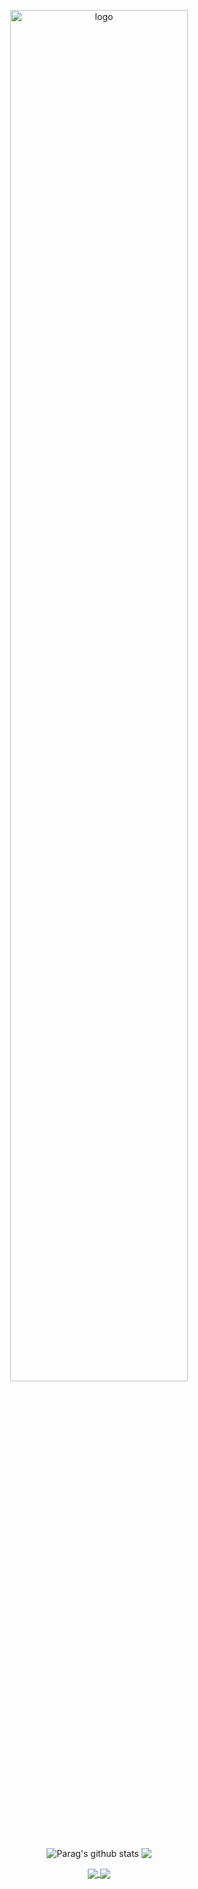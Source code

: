 <p align="center">
  <img src="https://github.com/Parag357/Parag357/blob/master/logo.png" alt="logo" width="75%" height="auto">
</p>
<p align="center">
  <img align="center"src="https://github-readme-stats.vercel.app/api?username=Parag357&theme=gruvbox&show_icons=true&hide=issues&text_color=000&bg_color=ffdb00&title_color=000&icon_color=832a0d" alt="Parag's github stats"> 
  <img align="center"src="https://github-readme-stats.vercel.app/api/top-langs/?username=Parag357&theme=gruvbox&text_color=000&hide=javascript&layout=compact&bg_color=ffdb00&title_color=000&icon_color=832a0d"/>
</p>
<p align="center">
<a href="https://github.com/Parag357/covid-19-awareness">
  <img align="center" src="https://github-readme-stats.vercel.app/api/pin/?username=Parag357&repo=covid-19-awareness&theme=gruvbox&text_color=000&bg_color=ffdb00&title_color=000&icon_color=832a0d" />
</a>
<a href="https://github.com/Parag357/Attendance-Manager">
  <img align="center" src="https://github-readme-stats.vercel.app/api/pin/?username=Parag357&repo=Attendance-Manager&theme=gruvbox&text_color=000&bg_color=ffdb00&title_color=000&icon_color=832a0d" />
</a>
 </p>
